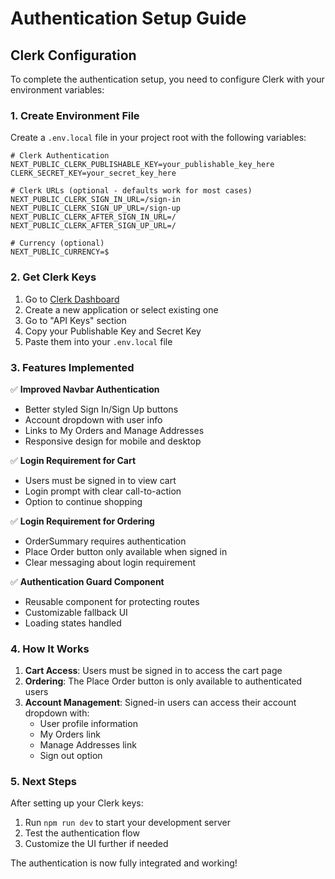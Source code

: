 # Authentication Setup Guide

## Clerk Configuration

To complete the authentication setup, you need to configure Clerk with your environment variables:

### 1. Create Environment File
Create a `.env.local` file in your project root with the following variables:

```env
# Clerk Authentication
NEXT_PUBLIC_CLERK_PUBLISHABLE_KEY=your_publishable_key_here
CLERK_SECRET_KEY=your_secret_key_here

# Clerk URLs (optional - defaults work for most cases)
NEXT_PUBLIC_CLERK_SIGN_IN_URL=/sign-in
NEXT_PUBLIC_CLERK_SIGN_UP_URL=/sign-up
NEXT_PUBLIC_CLERK_AFTER_SIGN_IN_URL=/
NEXT_PUBLIC_CLERK_AFTER_SIGN_UP_URL=/

# Currency (optional)
NEXT_PUBLIC_CURRENCY=$
```

### 2. Get Clerk Keys
1. Go to [Clerk Dashboard](https://dashboard.clerk.com)
2. Create a new application or select existing one
3. Go to "API Keys" section
4. Copy your Publishable Key and Secret Key
5. Paste them into your `.env.local` file

### 3. Features Implemented

✅ **Improved Navbar Authentication**
- Better styled Sign In/Sign Up buttons
- Account dropdown with user info
- Links to My Orders and Manage Addresses
- Responsive design for mobile and desktop

✅ **Login Requirement for Cart**
- Users must be signed in to view cart
- Login prompt with clear call-to-action
- Option to continue shopping

✅ **Login Requirement for Ordering**
- OrderSummary requires authentication
- Place Order button only available when signed in
- Clear messaging about login requirement

✅ **Authentication Guard Component**
- Reusable component for protecting routes
- Customizable fallback UI
- Loading states handled

### 4. How It Works

1. **Cart Access**: Users must be signed in to access the cart page
2. **Ordering**: The Place Order button is only available to authenticated users
3. **Account Management**: Signed-in users can access their account dropdown with:
   - User profile information
   - My Orders link
   - Manage Addresses link
   - Sign out option

### 5. Next Steps

After setting up your Clerk keys:
1. Run `npm run dev` to start your development server
2. Test the authentication flow
3. Customize the UI further if needed

The authentication is now fully integrated and working!

